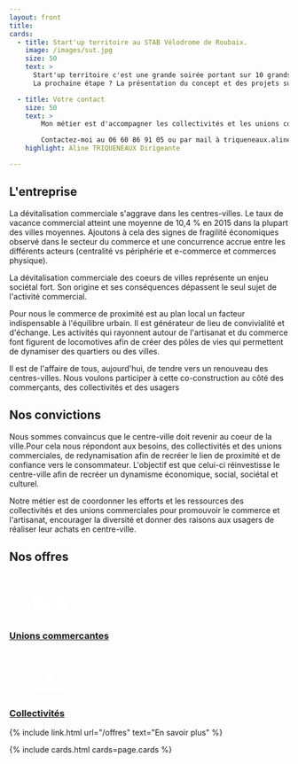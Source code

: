 ```yaml
---
layout: front
title:
cards:
  - title: Start'up territoire au STAB Vélodrome de Roubaix.
    image: /images/sut.jpg
    size: 50
    text: >
      Start'up territoire c'est une grande soirée portant sur 10 grands enjeux de territoire, 100 défis à relever, 1000 personnes mobilisées, 250 emplois à créer. Nous avons la eut la chance d'être animateurs bénévolent sur un défi portant sur l'innovation dans le territoire. Merci aux participants d'avoir créer 3 beaux projets, qui je l'espère, vont se développer rapidement !
      La prochaine étape ? La présentation du concept et des projets sur le salon Créer 2017 afin de faire connaître et perdurée cette belle dynamique !

  - title: Votre contact
    size: 50
    text: >
        Mon métier est d'accompagner les collectivités et les unions commerçantes vers un renouveau du centre-ville. Ma volonté est de résoudre les problématiques qui se posent pour pour garder un centre-ville dynamique et commerçant ou il fait bon flâner et passer du bon temps. Mon objectif est de prendre en compte vos spécificités et vos contraintes pour en faire des leviers d'action et des forces pour mener à bien vos objectifs.

        Contactez-moi au 06 60 86 91 05 ou par mail à triqueneaux.aline@gmail.com
    highlight: Aline TRIQUENEAUX Dirigeante

---
```


## L'entreprise

La dévitalisation commerciale s'aggrave dans les centres-villes. Le taux de vacance commercial atteint une moyenne de 10,4 % en 2015 dans la plupart des villes moyennes. Ajoutons à cela des signes de fragilité économiques observé dans le secteur du commerce et une concurrence accrue entre les différents acteurs (centralité vs périphérie et e-commerce et commerces physique).

La dévitalisation commerciale des coeurs de villes représente un enjeu sociétal fort. Son origine et ses conséquences dépassent le seul sujet de l'activité commercial.

Pour nous le commerce de proximité est au plan local un facteur indispensable à l'équilibre urbain. Il est générateur de lieu de convivialité et d'échange. Les activités qui rayonnent autour de l'artisanat et du commerce font figurent de locomotives afin de créer des pôles de vies qui permettent de dynamiser des quartiers ou des villes.

Il est de l'affaire de tous, aujourd'hui, de tendre vers un renouveau des centres-villes. Nous voulons participer à cette co-construction au côté des commerçants, des collectivités et des usagers

## Nos convictions

Nous sommes convaincus que le centre-ville doit revenir au coeur de la ville.Pour cela nous répondont aux besoins, des collectivités et des unions commerciales, de redynamisation afin de recréer le lien de proximité et de confiance vers le consommateur. L'objectif est que celui-ci réinvestisse le centre-ville afin de recréer un dynamisme économique, social, sociétal et culturel.

Notre métier est de coordonner les efforts et les ressources des collectivités et des unions commerciales pour promouvoir le commerce et l'artisanat, encourager la diversité et donner des raisons aux usagers de réaliser leur achats en centre-ville.

## Nos offres

<div class="icons-banner">
  <div>
    <a href="/offres/unions-commerciales" class="icon-card">
      <div>
        <div style="padding:0 35px">
          <svg fill="#FFFFFF" height="80" viewBox="0 0 24 24" width="80" xmlns="http://www.w3.org/2000/svg">
              <path d="M0 0h24v24H0z" fill="none"/>
              <path d="M17.21 9l-4.38-6.56c-.19-.28-.51-.42-.83-.42-.32 0-.64.14-.83.43L6.79 9H2c-.55 0-1 .45-1 1 0 .09.01.18.04.27l2.54 9.27c.23.84 1 1.46 1.92 1.46h13c.92 0 1.69-.62 1.93-1.46l2.54-9.27L23 10c0-.55-.45-1-1-1h-4.79zM9 9l3-4.4L15 9H9zm3 8c-1.1 0-2-.9-2-2s.9-2 2-2 2 .9 2 2-.9 2-2 2z"/>
          </svg>
        </div>
        <h3 class="icon-card-text">
          Unions commercantes
        </h3>
      </div>
    </a>
    <a href="/offres/collectivite" class="icon-card">
      <div>
        <div style="padding:0 35px">
        <svg fill="#FFFFFF" height="80" viewBox="0 0 24 24" width="80" xmlns="http://www.w3.org/2000/svg">
            <path d="M0 0h24v24H0z" fill="none"/>
            <path d="M4 10v7h3v-7H4zm6 0v7h3v-7h-3zM2 22h19v-3H2v3zm14-12v7h3v-7h-3zm-4.5-9L2 6v2h19V6l-9.5-5z"/>
        </svg>
        </div>
        <h3 class="icon-card-text">
          Collectivités
        </h3>
      </div>
    </a>
  </div>
</div>

{% include link.html url="/offres" text="En savoir plus" %}


{% include cards.html cards=page.cards %}
